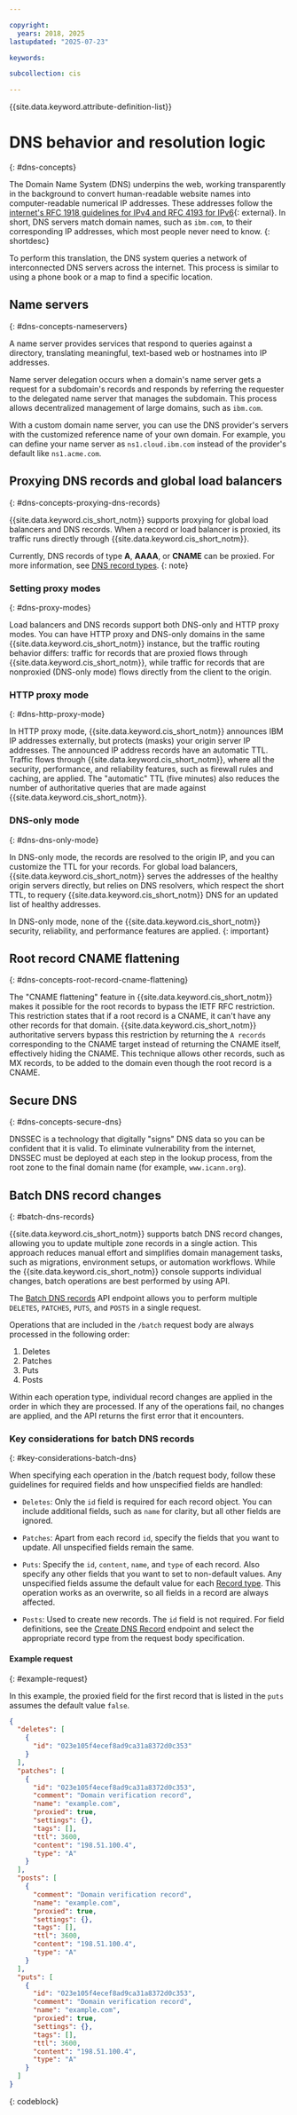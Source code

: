 ```yaml
---

copyright:
  years: 2018, 2025
lastupdated: "2025-07-23"

keywords:

subcollection: cis

---
```


{{site.data.keyword.attribute-definition-list}}

# DNS behavior and resolution logic
{: #dns-concepts}

The Domain Name System (DNS) underpins the web, working transparently in the background to convert human-readable website names into computer-readable numerical IP addresses. These addresses follow the [internet's RFC 1918 guidelines for IPv4 and RFC 4193 for IPv6](https://en.wikipedia.org/wiki/Private_network){: external}. In short, DNS servers match domain names, such as `ibm.com`, to their corresponding IP addresses, which most people never need to know.
{: shortdesc}

To perform this translation, the DNS system queries a network of interconnected DNS servers across the internet. This process is similar to using a phone book or a map to find a specific location.

## Name servers
{: #dns-concepts-nameservers}

A name server provides services that respond to queries against a directory, translating meaningful, text-based web or hostnames into IP addresses.

Name server delegation occurs when a domain's name server gets a request for a subdomain's records and responds by referring the requester to the delegated name server that manages the subdomain. This process allows decentralized management of large domains, such as `ibm.com`.

With a custom domain name server, you can use the DNS provider's servers with the customized reference name of your own domain. For example, you can define your name server as `ns1.cloud.ibm.com` instead of the provider's default like `ns1.acme.com`.

## Proxying DNS records and global load balancers
{: #dns-concepts-proxying-dns-records}

{{site.data.keyword.cis_short_notm}} supports proxying for global load balancers and DNS records. When a record or load balancer is proxied, its traffic runs directly through {{site.data.keyword.cis_short_notm}}.

Currently, DNS records of type **A**, **AAAA**, or **CNAME** can be proxied. For more information, see [DNS record types](/docs/cis?topic=cis-set-up-your-dns-for-cis&loginMethod=federated#adding-dns-records).
{: note}

### Setting proxy modes
{: #dns-proxy-modes}

Load balancers and DNS records support both DNS-only and HTTP proxy modes. You can have HTTP proxy and DNS-only domains in the same {{site.data.keyword.cis_short_notm}} instance, but the traffic routing behavior differs: traffic for records that are proxied flows through {{site.data.keyword.cis_short_notm}}, while traffic for records that are nonproxied (DNS-only mode) flows directly from the client to the origin.

### HTTP proxy mode
{: #dns-http-proxy-mode}

In HTTP proxy mode, {{site.data.keyword.cis_short_notm}} announces IBM IP addresses externally, but protects (masks) your origin server IP addresses. The announced IP address records have an automatic TTL. Traffic flows through {{site.data.keyword.cis_short_notm}}, where all the security, performance, and reliability features, such as firewall rules and caching, are applied. The "automatic" TTL (five minutes) also reduces the number of authoritative queries that are made against {{site.data.keyword.cis_short_notm}}.

### DNS-only mode
{: #dns-dns-only-mode}

In DNS-only mode, the records are resolved to the origin IP, and you can customize the TTL for your records. For global load balancers, {{site.data.keyword.cis_short_notm}} serves the addresses of the healthy origin servers directly, but relies on DNS resolvers, which respect the short TTL, to requery {{site.data.keyword.cis_short_notm}} DNS for an updated list of healthy addresses.

In DNS-only mode, none of the {{site.data.keyword.cis_short_notm}} security, reliability, and performance features are applied.
{: important}

## Root record CNAME flattening
{: #dns-concepts-root-record-cname-flattening}

The "CNAME flattening" feature in {{site.data.keyword.cis_short_notm}} makes it possible for the root records to bypass the IETF RFC restriction. This restriction states that if a root record is a CNAME, it can't have any other records for that domain. {{site.data.keyword.cis_short_notm}} authoritative servers bypass this restriction by returning the `A records` corresponding to the CNAME target instead of returning the CNAME itself, effectively hiding the CNAME. This technique allows other records, such as MX records, to be added to the domain even though the root record is a CNAME.

## Secure DNS
{: #dns-concepts-secure-dns}

DNSSEC is a technology that digitally "signs" DNS data so you can be confident that it is valid. To eliminate vulnerability from the internet, DNSSEC must be deployed at each step in the lookup process, from the root zone to the final domain name (for example, `www.icann.org`).

## Batch DNS record changes
{: #batch-dns-records}

{{site.data.keyword.cis_short_notm}} supports batch DNS record changes, allowing you to update multiple zone records in a single action. This approach reduces manual effort and simplifies domain management tasks, such as migrations, environment setups, or automation workflows. While the {{site.data.keyword.cis_short_notm}} console supports individual changes, batch operations are best performed by using API.

The [Batch DNS records](/apidocs/cis#create-dns-record-0fa00f) API endpoint allows you to perform multiple `DELETES`, `PATCHES`, `PUTS`, and `POSTS` in a single request.

Operations that are included in the `/batch` request body are always processed in the following order:
1. Deletes
1. Patches
1. Puts
1. Posts

Within each operation type, individual record changes are applied in the order in which they are processed. If any of the operations fail, no changes are applied, and the API returns the first error that it encounters.

### Key considerations for batch DNS records
{: #key-considerations-batch-dns}

When specifying each operation in the /batch request body, follow these guidelines for required fields and how unspecified fields are handled:

* `Deletes`: Only the `id` field is required for each record object. You can include additional fields, such as `name` for clarity, but all other fields are ignored.

* `Patches`: Apart from each record `id`, specify the fields that you want to update. All unspecified fields remain the same.

* `Puts`: Specify the `id`, `content`, `name`, and `type` of each record. Also specify any other fields that you want to set to non-default values. Any unspecified fields assume the default value for each [Record type](/docs/cis?topic=cis-set-up-your-dns-for-cis#adding-dns-records). This operation works as an overwrite, so all fields in a record are always affected.

* `Posts`: Used to create new records. The `id` field is not required. For field definitions, see the [Create DNS Record](/apidocs/cis#create-dns-record-e2ec84) endpoint and select the appropriate record type from the request body specification.

#### Example request
{: #example-request}

In this example, the proxied field for the first record that is listed in the `puts` assumes the default value `false`.

```json
{
  "deletes": [
    {
      "id": "023e105f4ecef8ad9ca31a8372d0c353"
    }
  ],
  "patches": [
    {
      "id": "023e105f4ecef8ad9ca31a8372d0c353",
      "comment": "Domain verification record",
      "name": "example.com",
      "proxied": true,
      "settings": {},
      "tags": [],
      "ttl": 3600,
      "content": "198.51.100.4",
      "type": "A"
    }
  ],
  "posts": [
    {
      "comment": "Domain verification record",
      "name": "example.com",
      "proxied": true,
      "settings": {},
      "tags": [],
      "ttl": 3600,
      "content": "198.51.100.4",
      "type": "A"
    }
  ],
  "puts": [
    {
      "id": "023e105f4ecef8ad9ca31a8372d0c353",
      "comment": "Domain verification record",
      "name": "example.com",
      "proxied": true,
      "settings": {},
      "tags": [],
      "ttl": 3600,
      "content": "198.51.100.4",
      "type": "A"
    }
  ]
}
```
{: codeblock}
